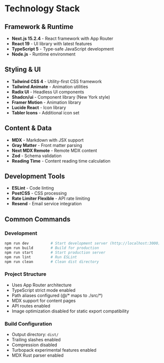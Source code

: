# Technology Stack

## Framework & Runtime
- **Next.js 15.2.4** - React framework with App Router
- **React 19** - UI library with latest features
- **TypeScript 5** - Type-safe JavaScript development
- **Node.js** - Runtime environment

## Styling & UI
- **Tailwind CSS 4** - Utility-first CSS framework
- **Tailwind Animate** - Animation utilities
- **Radix UI** - Headless UI components
- **Shadcn/ui** - Component library (New York style)
- **Framer Motion** - Animation library
- **Lucide React** - Icon library
- **Tabler Icons** - Additional icon set

## Content & Data
- **MDX** - Markdown with JSX support
- **Gray Matter** - Front matter parsing
- **Next MDX Remote** - Remote MDX content
- **Zod** - Schema validation
- **Reading Time** - Content reading time calculation

## Development Tools
- **ESLint** - Code linting
- **PostCSS** - CSS processing
- **Rate Limiter Flexible** - API rate limiting
- **Resend** - Email service integration

## Common Commands

### Development
```bash
npm run dev          # Start development server (http://localhost:3000)
npm run build        # Build for production
npm run start        # Start production server
npm run lint         # Run ESLint
npm run clean        # Clean dist directory
```

### Project Structure
- Uses App Router architecture
- TypeScript strict mode enabled
- Path aliases configured (@/* maps to ./src/*)
- MDX support for content pages
- API routes enabled
- Image optimization disabled for static export compatibility

### Build Configuration
- Output directory: `dist/`
- Trailing slashes enabled
- Compression disabled
- Turbopack experimental features enabled
- MDX Rust parser enabled